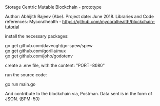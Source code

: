 Storage Centric Mutable Blockchain - prototype 

Author: Abhijith Rajeev (Abe). Project date: June 2018. Libraries and Code references: Mycoralhealth - https://github.com/mycoralhealth/blockchain-tutorial

install the necessary packages:

go get github.com/davecgh/go-spew/spew  <br/>
go get github.com/gorilla/mux <br/>
go get github.com/joho/godotenv <br/>

create a .env file, with the content:
"PORT=8080"

run the source code:

go run main.go

And contribute to the blockchain via, Postman. Data sent is in the form of JSON.
{BPM: 50} 
